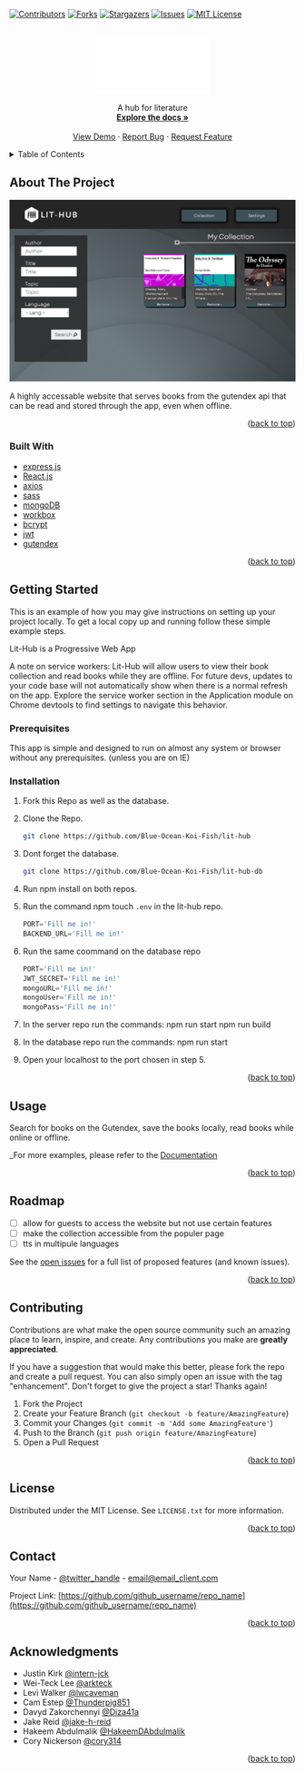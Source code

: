 <div id="top"></div>
<!--
*** Thanks for checking out the Best-README-Template. If you have a suggestion
*** that would make this better, please fork the repo and create a pull request
*** or simply open an issue with the tag "enhancement".
*** Don't forget to give the project a star!
*** Thanks again! Now go create something AMAZING! :D
-->



<!-- PROJECT SHIELDS -->
<!--
*** I'm using markdown "reference style" links for readability.
*** Reference links are enclosed in brackets [ ] instead of parentheses ( ).
*** See the bottom of this document for the declaration of the reference variables
*** for contributors-url, forks-url, etc. This is an optional, concise syntax you may use.
*** https://www.markdownguide.org/basic-syntax/#reference-style-links
-->
[![Contributors][contributors-shield]][contributors-url]
[![Forks][forks-shield]][forks-url]
[![Stargazers][stars-shield]][stars-url]
[![Issues][issues-shield]][issues-url]
[![MIT License][license-shield]][license-url]




<!-- PROJECT LOGO -->
<br />
<div align="center">
  <a href="https://github.com/Blue-Ocean-Koi-Fish/lit-hub">
    <img src="./public/assets/images/logo.png" alt="Logo" width="200" height="100">
  </a>

  <p align="center">
    A hub for literature
    <br />
    <a href="https://github.com/Blue-Ocean-Koi-Fish/lit-hub"><strong>Explore the docs »</strong></a>
    <br />
    <br />
    <a href="https://lit-hub.herokuapp.com/">View Demo</a>
    ·
    <a href="https://github.com/Blue-Ocean-Koi-Fish/lit-hub/issues">Report Bug</a>
    ·
    <a href="https://github.com/Blue-Ocean-Koi-Fish/lit-hub/issues">Request Feature</a>
  </p>
</div>



<!-- TABLE OF CONTENTS -->
<details>
  <summary>Table of Contents</summary>
  <ol>
    <li>
      <a href="#about-the-project">About The Project</a>
      <ul>
        <li><a href="#built-with">Built With</a></li>
      </ul>
    </li>
    <li>
      <a href="#getting-started">Getting Started</a>
      <ul>
        <li><a href="#prerequisites">Prerequisites</a></li>
        <li><a href="#installation">Installation</a></li>
      </ul>
    </li>
    <li><a href="#usage">Usage</a></li>
    <li><a href="#roadmap">Roadmap</a></li>
    <li><a href="#contributing">Contributing</a></li>
    <li><a href="#license">License</a></li>
    <li><a href="#contact">Contact</a></li>
    <li><a href="#acknowledgments">Acknowledgments</a></li>
  </ol>
</details>



<!-- ABOUT THE PROJECT -->
## About The Project

[![Product Name Screen Shot][product-screenshot]](https://lit-hub.herokuapp.com/)

A highly accessable website that serves books from the gutendex api that can be read and stored through the app, even when offline.

<p align="right">(<a href="#top">back to top</a>)</p>



### Built With

* [express.js](https://expressjs.com/)
* [React.js](https://reactjs.org/)
* [axios](https://axios-http.com/docs/intro)
* [sass](https://sass-lang.com/)
* [mongoDB](https://www.mongodb.com/)
* [workbox](https://www.workbox.com/)
* [bcrypt](https://bcrypt.online/)
* [jwt](https://jwt.io/)
* [gutendex](https://gutendex.com/)

<p align="right">(<a href="#top">back to top</a>)</p>



<!-- GETTING STARTED -->
## Getting Started

This is an example of how you may give instructions on setting up your project locally.
To get a local copy up and running follow these simple example steps.

Lit-Hub is a Progressive Web App

A note on service workers: Lit-Hub will allow users to view their book collection and read books while they are offline. For future devs, updates to your code base will not automatically show when there is a normal refresh on the app. Explore the service worker section in the Application module on Chrome devtools to find settings to navigate this behavior.

### Prerequisites

This app is simple and designed to run on almost any system or browser without any prerequisites. (unless you are on IE)

### Installation

1. Fork this Repo as well as the database.
2. Clone the Repo.
   ```sh
   git clone https://github.com/Blue-Ocean-Koi-Fish/lit-hub
   ```
3. Dont forget the database.
   ```sh
   git clone https://github.com/Blue-Ocean-Koi-Fish/lit-hub-db
   ```
4. Run npm install on both repos.

5. Run the command npm touch `.env` in the lit-hub repo.
   ```js
   PORT='Fill me in!'
   BACKEND_URL='Fill me in!'
   ```
5. Run the same coommand on the database repo
   ```js
   PORT='Fill me in!'
   JWT_SECRET='Fill me in!'
   mongoURL='Fill me in!'
   mongoUser='Fill me in!'
   mongoPass='Fill me in!'
   ```
6. In the server repo run the commands:
    npm run start
    npm run build

7. In the database repo run the commands:
    npm run start

8. Open your localhost to the port chosen in step 5.


<p align="right">(<a href="#top">back to top</a>)</p>



<!-- USAGE EXAMPLES -->
## Usage

Search for books on the Gutendex, save the books locally, read books while online or offline.

_For more examples, please refer to the [Documentation](https://gutendex.com/)

<p align="right">(<a href="#top">back to top</a>)</p>



<!-- ROADMAP -->
## Roadmap

- [ ] allow for guests to access the website but not use certain features 
- [ ] make the collection accessible from the populer page
- [ ] tts in multipule languages 

See the [open issues](https://github.com/github_username/repo_name/issues) for a full list of proposed features (and known issues).

<p align="right">(<a href="#top">back to top</a>)</p>



<!-- CONTRIBUTING -->
## Contributing

Contributions are what make the open source community such an amazing place to learn, inspire, and create. Any contributions you make are **greatly appreciated**.

If you have a suggestion that would make this better, please fork the repo and create a pull request. You can also simply open an issue with the tag "enhancement".
Don't forget to give the project a star! Thanks again!

1. Fork the Project
2. Create your Feature Branch (`git checkout -b feature/AmazingFeature`)
3. Commit your Changes (`git commit -m 'Add some AmazingFeature'`)
4. Push to the Branch (`git push origin feature/AmazingFeature`)
5. Open a Pull Request

<p align="right">(<a href="#top">back to top</a>)</p>



<!-- LICENSE -->
## License

Distributed under the MIT License. See `LICENSE.txt` for more information.

<p align="right">(<a href="#top">back to top</a>)</p>



<!-- CONTACT -->
## Contact

Your Name - [@twitter_handle](https://twitter.com/twitter_handle) - email@email_client.com

Project Link: [https://github.com/github_username/repo_name](https://github.com/github_username/repo_name)

<p align="right">(<a href="#top">back to top</a>)</p>



<!-- ACKNOWLEDGMENTS -->
## Acknowledgments

* Justin Kirk [@intern-jck](https://github.com/intern-jck)
* Wei-Teck Lee [@arkteck](https://github.com/arkteck)
* Levi Walker [@lwcaveman](https://github.com/lwcaveman)
* Cam Estep [@Thunderpig851](https://github.com/Thunderpig851)
* Davyd Zakorchennyi [@Diza41a](https://github.com/Diza41a)
* Jake Reid [@jake-h-reid](https://www.linkedin.com/in/jake-h-reid/)
* Hakeem Abdulmalik [@HakeemDAbdulmalik](https://github.com/HakeemDAbdulmalik)
* Cory Nickerson [@cory314](github.com/cory314)

<p align="right">(<a href="#top">back to top</a>)</p>

<!-- MARKDOWN LINKS & IMAGES -->
<!-- https://www.markdownguide.org/basic-syntax/#reference-style-links -->
[contributors-shield]: https://img.shields.io/github/contributors/Blue-Ocean-Koi-Fish/lit-hub.svg?style=for-the-badge
[contributors-url]: https://github.com/Blue-Ocean-Koi-Fish/lit-hub/graphs/contributors
[forks-shield]: https://img.shields.io/github/forks/Blue-Ocean-Koi-Fish/lit-hub.svg?style=for-the-badge
[forks-url]: https://github.com/Blue-Ocean-Koi-Fish/lit-hub/network/members
[stars-shield]: https://img.shields.io/github/stars/Blue-Ocean-Koi-Fish/lit-hub.svg?style=for-the-badge
[stars-url]: https://github.com/Blue-Ocean-Koi-Fish/lit-hub/stargazers
[issues-shield]: https://img.shields.io/github/issues/Blue-Ocean-Koi-Fish/lit-hub.svg?style=for-the-badge
[issues-url]: https://github.com/Blue-Ocean-Koi-Fish/lit-hub/issues
[license-shield]: https://img.shields.io/github/license/Blue-Ocean-Koi-Fish/lit-hub.svg?style=for-the-badge
[license-url]: https://github.com/Blue-Ocean-Koi-Fish/lit-hub/blob/master/LICENSE.txt
[product-screenshot]: ./public/assets/Screen%20Shot%202022-07-01%20at%204.17.39%20PM.png

